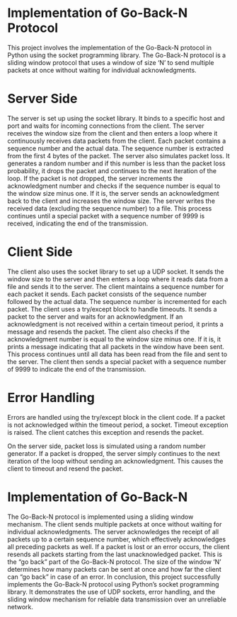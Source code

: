 # Implementation of Go-Back-N Protocol
This project involves the implementation of the Go-Back-N protocol in Python using the socket
programming library. The Go-Back-N protocol is a sliding window protocol that uses a window of
size ‘N’ to send multiple packets at once without waiting for individual acknowledgments.
# Server Side
The server is set up using the socket library. It binds to a specific host and port and waits for
incoming connections from the client.
The server receives the window size from the client and then enters a loop where it continuously
receives data packets from the client. Each packet contains a sequence number and the actual data.
The sequence number is extracted from the first 4 bytes of the packet.
The server also simulates packet loss. It generates a random number and if this number is less than
the packet loss probability, it drops the packet and continues to the next iteration of the loop.
If the packet is not dropped, the server increments the acknowledgment number and checks if the
sequence number is equal to the window size minus one. If it is, the server sends an
acknowledgment back to the client and increases the window size.
The server writes the received data (excluding the sequence number) to a file. This process
continues until a special packet with a sequence number of 9999 is received, indicating the end of
the transmission.
# Client Side
The client also uses the socket library to set up a UDP socket. It sends the window size to the
server and then enters a loop where it reads data from a file and sends it to the server.
The client maintains a sequence number for each packet it sends. Each packet consists of the
sequence number followed by the actual data. The sequence number is incremented for each
packet.
The client uses a try/except block to handle timeouts. It sends a packet to the server and waits for
an acknowledgment. If an acknowledgment is not received within a certain timeout period, it prints a
message and resends the packet.
The client also checks if the acknowledgment number is equal to the window size minus one. If it is,
it prints a message indicating that all packets in the window have been sent.
This process continues until all data has been read from the file and sent to the server. The client
then sends a special packet with a sequence number of 9999 to indicate the end of the
transmission.
# Error Handling
Errors are handled using the try/except block in the client code. If a packet is not acknowledged
within the timeout period, a socket. Timeout exception is raised. The client catches this exception
and resends the packet.

On the server side, packet loss is simulated using a random number generator. If a packet is
dropped, the server simply continues to the next iteration of the loop without sending an
acknowledgment. This causes the client to timeout and resend the packet.
# Implementation of Go-Back-N
The Go-Back-N protocol is implemented using a sliding window mechanism. The client sends
multiple packets at once without waiting for individual acknowledgments. The server acknowledges
the receipt of all packets up to a certain sequence number, which effectively acknowledges all
preceding packets as well.
If a packet is lost or an error occurs, the client resends all packets starting from the last
unacknowledged packet. This is the “go back” part of the Go-Back-N protocol. The size of the
window ‘N’ determines how many packets can be sent at once and how far the client can “go back”
in case of an error.
In conclusion, this project successfully implements the Go-Back-N protocol using Python’s socket
programming library. It demonstrates the use of UDP sockets, error handling, and the sliding window
mechanism for reliable data transmission over an unreliable network.
